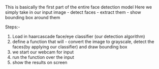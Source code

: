This is basically the first part of the entire face detection model
Here we simply take in our input image - detect faces - extract them - show bounding box around them

Steps:-
1. Load in haarcascade face/eye classifier (our detection algorithm)
2. define a function that will - convert the image to grayscale, detect the faces(by applying our classifier) and draw bounding box
3. we start our webcam for input
4. run the function over the input
5. show the results on screen

